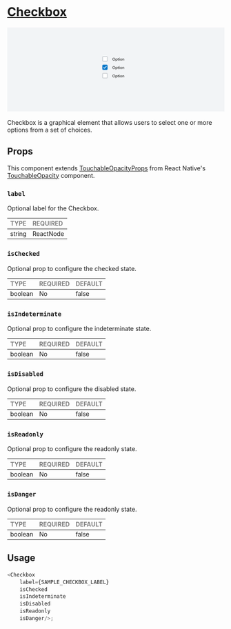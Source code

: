 # [Checkbox](https://metamask-design-system.notion.site/Checkbox-359c236367eb4058876fc12189c06824)

![Checkbox](./Checkbox.png)

Checkbox is a graphical element that allows users to select one or more options from a set of choices.

## Props

This component extends [TouchableOpacityProps](https://reactnative.dev/docs/touchableopacity#props) from React Native's [TouchableOpacity](https://reactnative.dev/docs/touchableopacity) component.

### `label`

Optional label for the Checkbox.

| <span style="color:gray;font-size:14px">TYPE</span> | <span style="color:gray;font-size:14px">REQUIRED</span> |
| :-------------------------------------------------- | :------------------------------------------------------ |
| string | ReactNode                                    | No                                                     |

### `isChecked`

Optional prop to configure the checked state.

| <span style="color:gray;font-size:14px">TYPE</span> | <span style="color:gray;font-size:14px">REQUIRED</span> | <span style="color:gray;font-size:14px">DEFAULT</span> |
| :-------------------------------------------------- | :------------------------------------------------------ | :----------------------------------------------------- |
| boolean                                             | No                                                     | false                                                 |

### `isIndeterminate`

Optional prop to configure the indeterminate state.

| <span style="color:gray;font-size:14px">TYPE</span> | <span style="color:gray;font-size:14px">REQUIRED</span> | <span style="color:gray;font-size:14px">DEFAULT</span> |
| :-------------------------------------------------- | :------------------------------------------------------ | :----------------------------------------------------- |
| boolean                                             | No                                                     | false                                                 |

### `isDisabled`

Optional prop to configure the disabled state.

| <span style="color:gray;font-size:14px">TYPE</span> | <span style="color:gray;font-size:14px">REQUIRED</span> | <span style="color:gray;font-size:14px">DEFAULT</span> |
| :-------------------------------------------------- | :------------------------------------------------------ | :----------------------------------------------------- |
| boolean                                             | No                                                     | false                                                 |

### `isReadonly`

Optional prop to configure the readonly state.

| <span style="color:gray;font-size:14px">TYPE</span> | <span style="color:gray;font-size:14px">REQUIRED</span> | <span style="color:gray;font-size:14px">DEFAULT</span> |
| :-------------------------------------------------- | :------------------------------------------------------ | :----------------------------------------------------- |
| boolean                                             | No                                                     | false                                                 |

### `isDanger`

Optional prop to configure the readonly state.

| <span style="color:gray;font-size:14px">TYPE</span> | <span style="color:gray;font-size:14px">REQUIRED</span> | <span style="color:gray;font-size:14px">DEFAULT</span> |
| :-------------------------------------------------- | :------------------------------------------------------ | :----------------------------------------------------- |
| boolean                                             | No                                                     | false                                                 |

## Usage

```javascript
<Checkbox 
    label={SAMPLE_CHECKBOX_LABEL}
    isChecked
    isIndeterminate 
    isDisabled 
    isReadonly
    isDanger/>;
```
